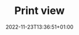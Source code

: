 ---
title: "Print view"
date: 2022-11-23T13:36:51+01:00
draft: false
type: "single_print"
work_experiences: "Arbeitserfahrungen"
period: "Zeitraum:"
company: "Unternehmen:"
role: "Rolle:"
project: "Projekt:"
description: "Beschreibung:"
technologies: "Technologien:"
personality_traits: "Persönlichkeitsmerkmale:"
back: "Zurück"
open: "Öffnen"
languages: "Sprachen"
language: "Sprache"
read: "lesen"
write: "schreiben"
speak: "sprechen"
knowledges: "Kenntnisse"
educations: "Ausbildungen"
skills: "Fähigkeiten"
contact_info: "Kontaktinformation"
---